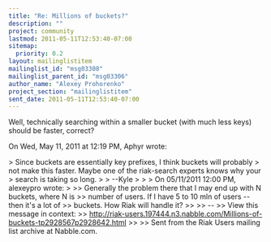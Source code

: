 ```yaml
---
title: "Re: Millions of buckets?"
description: ""
project: community
lastmod: 2011-05-11T12:53:40-07:00
sitemap:
  priority: 0.2
layout: mailinglistitem
mailinglist_id: "msg03308"
mailinglist_parent_id: "msg03306"
author_name: "Alexey Prohorenko"
project_section: "mailinglistitem"
sent_date: 2011-05-11T12:53:40-07:00
---
```



Well, technically searching within a smaller bucket (with much less keys)
should be faster, correct?

On Wed, May 11, 2011 at 12:19 PM, Aphyr  wrote:

&gt; Since buckets are essentially key prefixes, I think buckets will probably
&gt; not make this faster. Maybe one of the riak-search experts knows why your
&gt; search is taking so long.
&gt;
&gt; --Kyle
&gt;
&gt;
&gt; On 05/11/2011 12:00 PM, alexeypro wrote:
&gt;
&gt;&gt; Generally the problem there that I may end up with N buckets, where N is
&gt;&gt; number of users. If I have 5 to 10 mln of users -- then it's a lot of
&gt;&gt; buckets. How Riak will handle it?
&gt;&gt;
&gt;&gt; --
&gt;&gt; View this message in context:
&gt;&gt; http://riak-users.197444.n3.nabble.com/Millions-of-buckets-tp2928567p2928642.html
&gt;&gt;
&gt;&gt; Sent from the Riak Users mailing list archive at Nabble.com.
